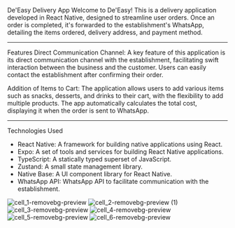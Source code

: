 De'Easy Delivery App
Welcome to De'Easy! This is a delivery application developed in React Native, designed to streamline user orders. Once an order is completed, it's forwarded to the establishment's WhatsApp, detailing the items ordered, delivery address, and payment method.
______________

Features
Direct Communication Channel: A key feature of this application is its direct communication channel with the establishment, facilitating swift interaction between the business and the customer. 
Users can easily contact the establishment after confirming their order.

Addition of Items to Cart: The application allows users to add various items such as snacks, desserts, and drinks to their cart, with the flexibility to add multiple products. The app automatically calculates the total cost, displaying it when the order is sent to WhatsApp.
______________

Technologies Used

- React Native: A framework for building native applications using React.
- Expo: A set of tools and services for building React Native applications.
- TypeScript: A statically typed superset of JavaScript.
- Zustand: A small state management library.
- Native Base: A UI component library for React Native.
- WhatsApp API: WhatsApp API to facilitate communication with the establishment.
  

![cell_1-removebg-preview](https://github.com/TecoAdamo/deEasy/assets/133070554/5a4b7893-c4a5-4c4d-b9e1-61e24b9190c0)
![cell_2-removebg-preview (1)](https://github.com/TecoAdamo/deEasy/assets/133070554/4f1f3675-476e-4f65-948b-1b93353a55f6)
![cell_3-removebg-preview](https://github.com/TecoAdamo/deEasy/assets/133070554/26dfe3bd-2114-43f7-90e9-09d5d05b6ba4)
![cell_4-removebg-preview](https://github.com/TecoAdamo/deEasy/assets/133070554/236e85ae-1908-4ae3-a0c4-e001e5004b29)
![cell_5-removebg-preview](https://github.com/TecoAdamo/deEasy/assets/133070554/401955c8-5582-4827-94d7-bb5a6f7cd46e)
![cell_6-removebg-preview](https://github.com/TecoAdamo/deEasy/assets/133070554/00bf2416-2ca0-4285-96e3-8b9debe176b1)
